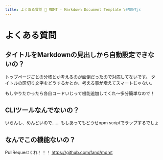 ```yaml
---
title: よくある質問 💊 MDMT - Markdown Document Template \#MDMTjs
---
```

# よくある質問

## タイトルをMarkdownの見出しから自動設定できないの？

トップページごとの分岐とか考えるのが面倒だったので対応してないです。
タイトルの区切り文字をどうするかとか、考える事が増えてスマートじゃない。

もしやりたかったら各自コードいじって機能追加してくれ〜多分簡単なので！

## CLIツールなんでないの？

いらんし、めんどいので……
もしあってもどうせnpm scriptでラップするでしょ

## なんでこの機能ないの？

PullRequestくれ！！！
https://github.com/fand/mdmt
